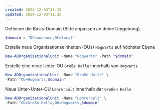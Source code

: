 ```yaml
---
created: 2024-12-03T11:19
updated: 2024-12-03T11:35
---
```


Definiere die Basis-Domain (Bitte anpassen an deine Umgebung)

```powershell
$domain = "DC=awesome,DC=local"
```

Erstelle neue Organisationseinheiten (OUs) `Hogwarts` auf höchster Ebene

```powershell
New-ADOrganizationalUnit -Name "Hogwarts" -Path "$domain"
```

Erstelle eine neue Unter-OU `Große Halle` innerhalb von `Hogwarts`

```powershell
New-ADOrganizationalUnit -Name "Große Halle" \
-Path "OU=Hogwarts,$domain"
```

Neue Unter-Unter-OU `Lehrerpult` innerhalb der `Großen Halle`

```powershell
New-ADOrganizationalUnit -Name "Lehrerpult" \
-Path "OU=Große Halle,OU=Hogwarts,$domain"
```